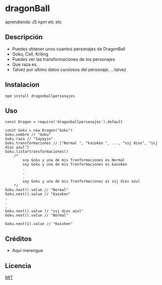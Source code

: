 # dragonBall

aprendiendo JS npm etc etc

## Descripción

- Puedes obtener unos cuantos personajes de DragonBall
- Goku, Cell, Kriling
- Puedes ver las transformaciones de los personajes
- Que raza es.
- Talvez por ultimo datos cursiosos del personaje, ...talvez

## Instalacion

```
npm install dragonballpersonajes
```

## Uso

```
const Dragon = require('dragonballpersonajes').default

const Goku = new Dragon("Goku")
Goku.nombre // "Goku"
Goku.raza // "Sayayin"
Goku.transformaciones // ["Normal ", "kaioken ", ..., "ssj dios", "ssj dios azul"]
Goku.listartransformaciones() 
    /*
        soy Goku y una de mis Tranformaciones es Normal 
        soy Goku y una de mis Tranformaciones es kaioken 
        .
        .
        .
        soy Goku y una de mis Tranformaciones es ssj dios azul
    */
Goku.next().value // "Normal"
Goku.next().value // "Kaioken"
.
.
.
Goku.next().value // "ssj dios azul"
Goku.next().value // "Normal"

Goku.next(1).value // "Kaioken"
```

## Créditos
- Aquí merengue

## Licencia

[MIT](https://opensource.org/licenses/MIT)